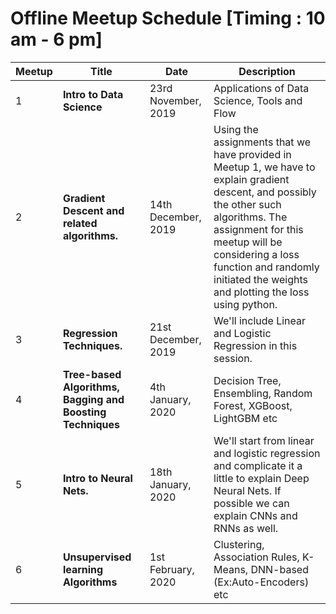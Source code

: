 # Offline Meetup Schedule [Timing : 10 am - 6 pm]
|Meetup  | Title      | Date | Description|
|--------|------------|------------|------------|
|1| **Intro to Data Science** | 23rd November, 2019 | Applications of Data Science, Tools and Flow |
|2| **Gradient Descent and related algorithms.** | 14th December, 2019 | Using the assignments that we have provided in Meetup 1, we have to explain gradient descent, and possibly the other such algorithms. The assignment for this meetup will be considering a loss function and randomly initiated the weights and plotting the loss using python.|
|3| **Regression Techniques.** | 21st December, 2019 | We'll include Linear and Logistic Regression in this session.|
|4| **Tree-based Algorithms, Bagging and Boosting Techniques** | 4th January, 2020 | Decision Tree, Ensembling, Random Forest, XGBoost, LightGBM etc|
|5| **Intro to Neural Nets.** | 18th January, 2020 | We'll start from linear and logistic regression and complicate it a little to explain Deep Neural Nets. If possible we can explain CNNs and RNNs as well.|
|6| **Unsupervised learning Algorithms** | 1st February, 2020 | Clustering, Association Rules, K-Means, DNN-based (Ex:Auto-Encoders) etc|

